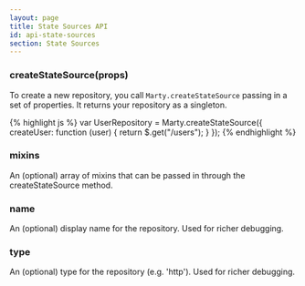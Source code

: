 ```yaml
---
layout: page
title: State Sources API
id: api-state-sources
section: State Sources
---
```


<h3 id="createStateSource">createStateSource(props)</h3>

To create a new repository, you call <code>Marty.createStateSource</code> passing in a set of properties. It returns your repository as a singleton.

{% highlight js %}
var UserRepository = Marty.createStateSource({
  createUser: function (user) {
    return $.get("/users");
  }
});
{% endhighlight %}

<h3 id="mixins">mixins</h3>

An (optional) array of mixins that can be passed in through the createStateSource method.

<h3 id="name">name</h3>

An (optional) display name for the repository. Used for richer debugging.

<h3 id="type">type</h3>

An (optional) type for the repository (e.g. 'http'). Used for richer debugging.